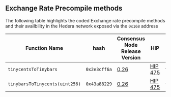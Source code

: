 ## Exchange Rate Precompile methods

The following table highlights the coded Exchange rate precompile methods and their availbility in the Hedera network exposed via the `0x168` address

| Function Name                     | hash          | Consensus Node Release Version | HIP                              | Method Interface |
|-----------------------------------|---------------|---------------|---------------------------------------------------|---------------------------------|
| `tinycentsToTinybars`             | `0x2e3cff6a`  | [0.26](https://docs.hedera.com/hedera/networks/release-notes/services#v0.26)  | [HIP 475](https://hips.hedera.com/hip/hip-475)                                               |`tinycentsToTinybars(uint256)` |
| `tinybarsToTinycents(uint256)`    | `0x43a88229`  | [0.26](https://docs.hedera.com/hedera/networks/release-notes/services#v0.26)  | [HIP 475](https://hips.hedera.com/hip/hip-475)                                               |`tinycentsToTinybars(uint256)` |

